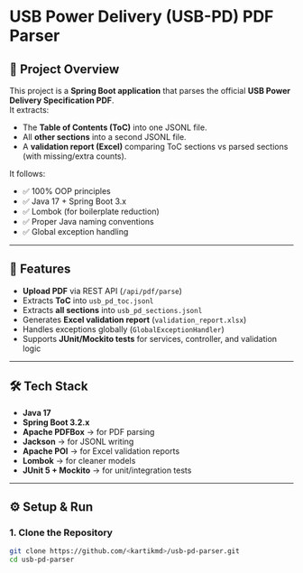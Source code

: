 # USB Power Delivery (USB-PD) PDF Parser

## 📌 Project Overview
This project is a **Spring Boot application** that parses the official **USB Power Delivery Specification PDF**.  
It extracts:
- The **Table of Contents (ToC)** into one JSONL file.
- All **other sections** into a second JSONL file.
- A **validation report (Excel)** comparing ToC sections vs parsed sections (with missing/extra counts).

It follows:
- ✅ 100% OOP principles
- ✅ Java 17 + Spring Boot 3.x
- ✅ Lombok (for boilerplate reduction)
- ✅ Proper Java naming conventions
- ✅ Global exception handling

---

## 🚀 Features
- **Upload PDF** via REST API (`/api/pdf/parse`)
- Extracts **ToC** into `usb_pd_toc.jsonl`
- Extracts **all sections** into `usb_pd_sections.jsonl`
- Generates **Excel validation report** (`validation_report.xlsx`)
- Handles exceptions globally (`GlobalExceptionHandler`)
- Supports **JUnit/Mockito tests** for services, controller, and validation logic

---

## 🛠️ Tech Stack
- **Java 17**
- **Spring Boot 3.2.x**
- **Apache PDFBox** → for PDF parsing
- **Jackson** → for JSONL writing
- **Apache POI** → for Excel validation reports
- **Lombok** → for cleaner models
- **JUnit 5 + Mockito** → for unit/integration tests

---

## ⚙️ Setup & Run

### 1. Clone the Repository
```bash
git clone https://github.com/<kartikmd>/usb-pd-parser.git
cd usb-pd-parser
